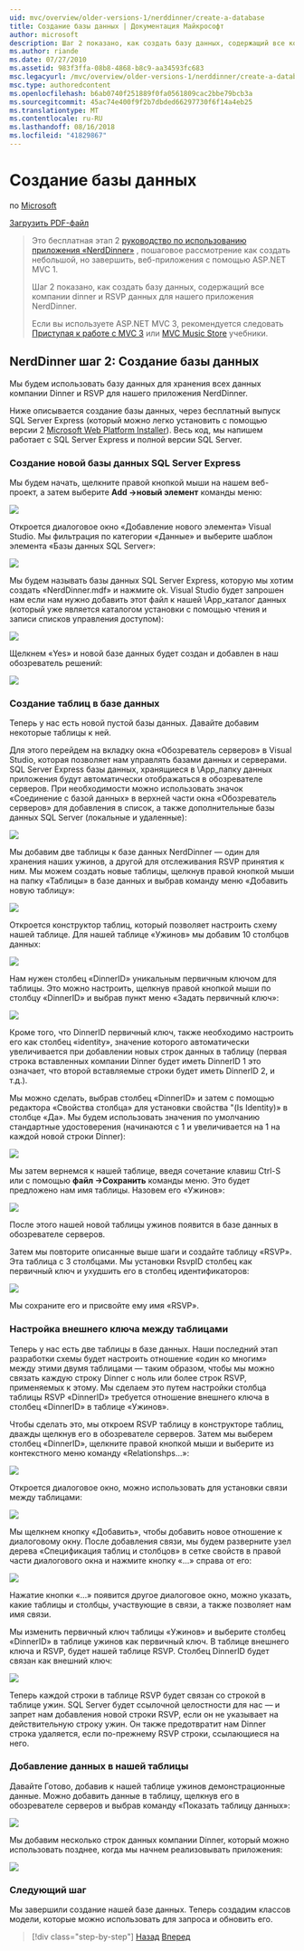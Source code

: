 ```yaml
---
uid: mvc/overview/older-versions-1/nerddinner/create-a-database
title: Создание базы данных | Документация Майкрософт
author: microsoft
description: Шаг 2 показано, как создать базу данных, содержащий все компании dinner и RSVP данных для нашего приложения NerdDinner.
ms.author: riande
ms.date: 07/27/2010
ms.assetid: 983f3ffa-08b8-4868-b8c9-aa34593fc683
msc.legacyurl: /mvc/overview/older-versions-1/nerddinner/create-a-database
msc.type: authoredcontent
ms.openlocfilehash: b6ab0740f251889f0fa0561809cac2bbe79bcb3a
ms.sourcegitcommit: 45ac74e400f9f2b7dbded66297730f6f14a4eb25
ms.translationtype: MT
ms.contentlocale: ru-RU
ms.lasthandoff: 08/16/2018
ms.locfileid: "41829867"
---
```

<a name="create-a-database"></a>Создание базы данных
====================
по [Microsoft](https://github.com/microsoft)

[Загрузить PDF-файл](http://aspnetmvcbook.s3.amazonaws.com/aspnetmvc-nerdinner_v1.pdf)

> Это бесплатная этап 2 [руководство по использованию приложения «NerdDinner»](introducing-the-nerddinner-tutorial.md) , пошаговое рассмотрение как создать небольшой, но завершить, веб-приложения с помощью ASP.NET MVC 1.
> 
> Шаг 2 показано, как создать базу данных, содержащий все компании dinner и RSVP данных для нашего приложения NerdDinner.
> 
> Если вы используете ASP.NET MVC 3, рекомендуется следовать [Приступая к работе с MVC 3](../../older-versions/getting-started-with-aspnet-mvc3/cs/intro-to-aspnet-mvc-3.md) или [MVC Music Store](../../older-versions/mvc-music-store/mvc-music-store-part-1.md) учебники.


## <a name="nerddinner-step-2-creating-the-database"></a>NerdDinner шаг 2: Создание базы данных

Мы будем использовать базу данных для хранения всех данных компании Dinner и RSVP для нашего приложения NerdDinner.

Ниже описывается создание базы данных, через бесплатный выпуск SQL Server Express (который можно легко установить с помощью версии 2 [Microsoft Web Platform Installer](https://www.microsoft.com/web/downloads/platform.aspx)). Весь код, мы напишем работает с SQL Server Express и полной версии SQL Server.

### <a name="creating-a-new-sql-server-express-database"></a>Создание новой базы данных SQL Server Express

Мы будем начать, щелкните правой кнопкой мыши на нашем веб-проект, а затем выберите **Add -&gt;новый элемент** команды меню:

![](create-a-database/_static/image1.png)

Откроется диалоговое окно «Добавление нового элемента» Visual Studio. Мы фильтрация по категории «Данные» и выберите шаблон элемента «Базы данных SQL Server»:

![](create-a-database/_static/image2.png)

Мы будем называть базы данных SQL Server Express, которую мы хотим создать «NerdDinner.mdf» и нажмите ok. Visual Studio будет запрошен нам если нам нужно добавить этот файл к нашей \App\_каталог данных (который уже является каталогом установки с помощью чтения и записи списков управления доступом):

![](create-a-database/_static/image3.png)

Щелкнем «Yes» и новой базе данных будет создан и добавлен в наш обозреватель решений:

![](create-a-database/_static/image4.png)

### <a name="creating-tables-within-our-database"></a>Создание таблиц в базе данных

Теперь у нас есть новой пустой базы данных. Давайте добавим некоторые таблицы к ней.

Для этого перейдем на вкладку окна «Обозреватель серверов» в Visual Studio, которая позволяет нам управлять базами данных и серверами. SQL Server Express базы данных, хранящиеся в \App\_папку данных приложения будут автоматически отображаться в обозревателе серверов. При необходимости можно использовать значок «Соединение с базой данных» в верхней части окна «Обозреватель серверов» для добавления в список, а также дополнительные базы данных SQL Server (локальные и удаленные):

![](create-a-database/_static/image5.png)

Мы добавим две таблицы к базе данных NerdDinner — один для хранения наших ужинов, а другой для отслеживания RSVP принятия к ним. Мы можем создать новые таблицы, щелкнув правой кнопкой мыши на папку «Таблицы» в базе данных и выбрав команду меню «Добавить новую таблицу»:

![](create-a-database/_static/image6.png)

Откроется конструктор таблиц, который позволяет настроить схему нашей таблице. Для нашей таблице «Ужинов» мы добавим 10 столбцов данных:

![](create-a-database/_static/image7.png)

Нам нужен столбец «DinnerID» уникальным первичным ключом для таблицы. Это можно настроить, щелкнув правой кнопкой мыши по столбцу «DinnerID» и выбрав пункт меню «Задать первичный ключ»:

![](create-a-database/_static/image8.png)

Кроме того, что DinnerID первичный ключ, также необходимо настроить его как столбец «identity», значение которого автоматически увеличивается при добавлении новых строк данных в таблицу (первая строка вставленных компании Dinner будет иметь DinnerID 1 это означает, что второй вставляемые строки будет иметь DinnerID 2, и т.д.).

Мы можно сделать, выбрав столбец «DinnerID» и затем с помощью редактора «Свойства столбца» для установки свойства "(Is Identity)» в столбце «Да». Мы будем использовать значения по умолчанию стандартные удостоверения (начинаются с 1 и увеличивается на 1 на каждой новой строки Dinner):

![](create-a-database/_static/image9.png)

Мы затем вернемся к нашей таблице, введя сочетание клавиш Ctrl-S или с помощью **файл -&gt;Сохранить** команды меню. Это будет предложено нам имя таблицы. Назовем его «Ужинов»:

![](create-a-database/_static/image10.png)

После этого нашей новой таблицы ужинов появится в базе данных в обозревателе серверов.

Затем мы повторите описанные выше шаги и создайте таблицу «RSVP». Эта таблица с 3 столбцами. Мы установки RsvpID столбец как первичный ключ и ухудшить его в столбец идентификаторов:

![](create-a-database/_static/image11.png)

Мы сохраните его и присвойте ему имя «RSVP».

### <a name="setting-up-a-foreign-key-relationship-between-tables"></a>Настройка внешнего ключа между таблицами

Теперь у нас есть две таблицы в базе данных. Наши последний этап разработки схемы будет настроить отношение «один ко многим» между этими двумя таблицами — таким образом, чтобы мы можно связать каждую строку Dinner с ноль или более строк RSVP, применяемых к этому. Мы сделаем это путем настройки столбца таблицы RSVP «DinnerID» требуется отношение внешнего ключа в столбец «DinnerID» в таблице «Ужинов».

Чтобы сделать это, мы откроем RSVP таблицу в конструкторе таблиц, дважды щелкнув его в обозревателе серверов. Затем мы выберем столбец «DinnerID», щелкните правой кнопкой мыши и выберите из контекстного меню команду «Relationshps...»:

![](create-a-database/_static/image12.png)

Откроется диалоговое окно, можно использовать для установки связи между таблицами:

![](create-a-database/_static/image13.png)

Мы щелкнем кнопку «Добавить», чтобы добавить новое отношение к диалоговому окну. После добавления связи, мы будем разверните узел дерева «Спецификация таблиц и столбцов» в сетке свойств в правой части диалогового окна и нажмите кнопку «...» справа от его:

![](create-a-database/_static/image14.png)

Нажатие кнопки «...» появится другое диалоговое окно, можно указать, какие таблицы и столбцы, участвующие в связи, а также позволяет нам имя связи.

Мы изменить первичный ключ таблицы «Ужинов» и выберите столбец «DinnerID» в таблице ужинов как первичный ключ. В таблице внешнего ключа и RSVP, будет нашей таблице RSVP. Столбец DinnerID будет связан как внешний ключ:

![](create-a-database/_static/image15.png)

Теперь каждой строки в таблице RSVP будет связан со строкой в таблице ужин. SQL Server будет ссылочной целостности для нас — и запрет нам добавления новой строки RSVP, если он не указывает на действительную строку ужин. Он также предотвратит нам Dinner строка удаляется, если по-прежнему RSVP строки, ссылающиеся на него.

### <a name="adding-data-to-our-tables"></a>Добавление данных в нашей таблицы

Давайте Готово, добавив к нашей таблице ужинов демонстрационные данные. Можно добавить данные в таблицу, щелкнув его в обозревателе серверов и выбрав команду «Показать таблицу данных»:

![](create-a-database/_static/image16.png)

Мы добавим несколько строк данных компании Dinner, который можно использовать позднее, когда мы начнем реализовывать приложения:

![](create-a-database/_static/image17.png)

### <a name="next-step"></a>Следующий шаг

Мы завершили создание нашей базе данных. Теперь создадим классов модели, которые можно использовать для запроса и обновить его.

> [!div class="step-by-step"]
> [Назад](create-a-new-aspnet-mvc-project.md)
> [Вперед](build-a-model-with-business-rule-validations.md)
